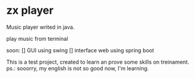# zx player 

Music player writed in java.

play music from terminal

soon:
	[] GUI using swing
	[] interface web using spring boot


This is a test project, created to learn an prove some skills on treinament.
ps.: sooorry, my english is not so good now, I'm learning.
